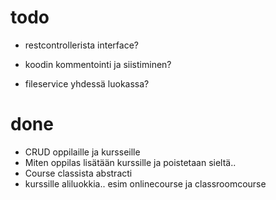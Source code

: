 # todo 

- restcontrollerista interface?
- koodin kommentointi ja siistiminen?

- fileservice yhdessä luokassa?
# done
- CRUD oppilaille ja kursseille
- Miten oppilas lisätään kurssille ja poistetaan sieltä..
- Course classista abstracti 
- kurssille aliluokkia.. esim onlinecourse ja classroomcourse